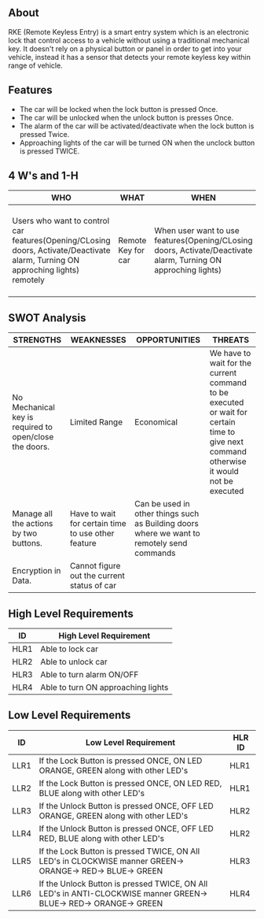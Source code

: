 ## About
RKE (Remote Keyless Entry) is a smart entry system which is an electronic lock that control access to a vehicle without using a traditional mechanical key. It doesn't rely on a physical button or panel in order to get into your vehicle, instead it has a sensor that detects your remote keyless key within range of vehicle.

## Features
- The car will be locked when the lock button is pressed Once.
- The car will be unlocked when the unlock button is presses Once.
- The alarm of the car will be activated/deactivate when the lock button is pressed Twice.
- Approaching lights of the car will be turned ON when the unclock button is pressed TWICE.
## 4 W's and 1-H
| WHO | WHAT | WHEN | WHERE | HOW |
| ------------- | ------------- | ----| ----- | ----- |
| Users who want to control car features(Opening/CLosing doors, Activate/Deactivate alarm, Turning ON approching lights) remotely| Remote Key for car |When user want to use features(Opening/CLosing doors, Activate/Deactivate alarm, Turning ON approching lights) | Inside/Outside of the car| By applying no of pushes on specific button for that feature| 

## SWOT Analysis
| STRENGTHS | WEAKNESSES | OPPORTUNITIES | THREATS |
| ------------- | ------------- | ----| ----- |
| No Mechanical key is required to open/close the doors.| Limited Range |Economical | We have to wait for the current command to be executed or wait for certain time to give next command otherwise it would not be executed|
|Manage all the actions by two buttons. | Have to wait for certain time to use other feature| Can be used in other things such as Building doors where we want to remotely send commands| |   
|Encryption in Data. | Cannot figure out the current status of car|  | 

## High Level Requirements

| ID  | High Level Requirement |
| ------------- | ------------- |
| HLR1  | Able to lock car |        
| HLR2  | Able to unlock car |          
| HLR3  | Able to turn alarm ON/OFF|    
| HLR4 | Able to turn ON approaching lights|

## Low Level Requirements
| ID  | Low Level Requirement | HLR ID
| ------------- | ------------- | ------- |
| LLR1  | If the Lock Button is pressed ONCE, ON LED ORANGE, GREEN along with other LED's | HLR1 |    
| LLR2  |If the Lock Button is pressed ONCE, ON LED RED, BLUE along with other LED's | HLR1|
| LLR3  |If the Unlock Button is pressed ONCE, OFF LED ORANGE, GREEN along with other LED's | HLR2 |    
| LLR4  |If the Unlock Button is pressed ONCE, OFF LED RED, BLUE along with other LED's | HLR2|
| LLR5  |If the Lock  Button is pressed TWICE, ON All LED's in CLOCKWISE manner GREEN-> ORANGE-> RED-> BLUE-> GREEN | HLR3 |    
| LLR6  |If the Unlock Button is pressed TWICE, ON All LED's in ANTI-CLOCKWISE manner GREEN-> BLUE-> RED-> ORANGE-> GREEN | HLR4 |
